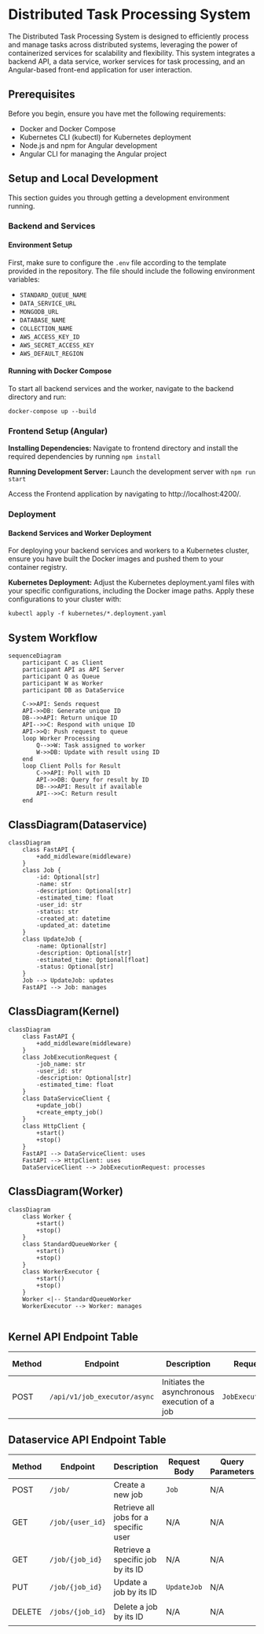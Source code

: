 # Distributed Task Processing System

The Distributed Task Processing System is designed to efficiently process and manage tasks across distributed systems, leveraging the power of containerized services for scalability and flexibility. This system integrates a backend API, a data service, worker services for task processing, and an Angular-based front-end application for user interaction.

## Prerequisites

Before you begin, ensure you have met the following requirements:
- Docker and Docker Compose
- Kubernetes CLI (kubectl) for Kubernetes deployment
- Node.js and npm for Angular development
- Angular CLI for managing the Angular project

## Setup and Local Development

This section guides you through getting a development environment running.

### Backend and Services

#### Environment Setup

First, make sure to configure the `.env` file according to the template provided in the repository. The file should include the following environment variables:

- `STANDARD_QUEUE_NAME`
- `DATA_SERVICE_URL`
- `MONGODB_URL`
- `DATABASE_NAME`
- `COLLECTION_NAME`
- `AWS_ACCESS_KEY_ID`
- `AWS_SECRET_ACCESS_KEY`
- `AWS_DEFAULT_REGION`

#### Running with Docker Compose

To start all backend services and the worker, navigate to the backend directory and run:

```
docker-compose up --build
```
### Frontend Setup (Angular)

**Installing Dependencies:** Navigate to frontend directory and install the required dependencies by running `npm install`

**Running Development Server:** Launch the development server with `npm run start`

Access the Frontend application by navigating to http://localhost:4200/.

### Deployment

#### Backend Services and Worker Deployment
For deploying your backend services and workers to a Kubernetes cluster, ensure you have built the Docker images and pushed them to your container registry.

**Kubernetes Deployment:** Adjust the Kubernetes deployment.yaml files with your specific configurations, including the Docker image paths. Apply these configurations to your cluster with:

```
kubectl apply -f kubernetes/*.deployment.yaml
```

## System Workflow

```mermaid
sequenceDiagram
    participant C as Client
    participant API as API Server
    participant Q as Queue
    participant W as Worker
    participant DB as DataService

    C->>API: Sends request
    API->>DB: Generate unique ID
    DB-->>API: Return unique ID
    API-->>C: Respond with unique ID
    API->>Q: Push request to queue
    loop Worker Processing
        Q-->>W: Task assigned to worker
        W->>DB: Update with result using ID
    end
    loop Client Polls for Result
        C->>API: Poll with ID
        API->>DB: Query for result by ID
        DB-->>API: Result if available
        API-->>C: Return result
    end
```

## ClassDiagram(Dataservice)

```mermaid
classDiagram
    class FastAPI {
        +add_middleware(middleware)
    }
    class Job {
        -id: Optional[str]
        -name: str
        -description: Optional[str]
        -estimated_time: float
        -user_id: str
        -status: str
        -created_at: datetime
        -updated_at: datetime
    }
    class UpdateJob {
        -name: Optional[str]
        -description: Optional[str]
        -estimated_time: Optional[float]
        -status: Optional[str]
    }
    Job --> UpdateJob: updates
    FastAPI --> Job: manages
```

## ClassDiagram(Kernel)
```mermaid
classDiagram
    class FastAPI {
        +add_middleware(middleware)
    }
    class JobExecutionRequest {
        -job_name: str
        -user_id: str
        -description: Optional[str]
        -estimated_time: float
    }
    class DataServiceClient {
        +update_job()
        +create_empty_job()
    }
    class HttpClient {
        +start()
        +stop()
    }
    FastAPI --> DataServiceClient: uses
    FastAPI --> HttpClient: uses
    DataServiceClient --> JobExecutionRequest: processes

```
## ClassDiagram(Worker)

```mermaid
classDiagram
    class Worker {
        +start()
        +stop()
    }
    class StandardQueueWorker {
        +start()
        +stop()
    }
    class WorkerExecutor {
        +start()
        +stop()
    }
    Worker <|-- StandardQueueWorker
    WorkerExecutor --> Worker: manages


```

## Kernel API Endpoint Table
| Method | Endpoint                | Description                             | Request Body         | Query Parameters | Response              |
|--------|-------------------------|-----------------------------------------|----------------------|------------------|-----------------------|
| POST   | `/api/v1/job_executor/async`    | Initiates the asynchronous execution of a job      | `JobExecutionRequest`   | `executor` (optional)   | `{status: 200, job_id: <job_id>}` |


## Dataservice API Endpoint Table
| Method | Endpoint                | Description                             | Request Body         | Query Parameters | Response              |
|--------|-------------------------|-----------------------------------------|----------------------|------------------|-----------------------|
| POST   | `/job/`                 | Create a new job                        | `Job`                | N/A              | `{"id": <new_job_id>}`|
| GET    | `/job/{user_id}`        | Retrieve all jobs for a specific user   | N/A                  | N/A              | `[Job]`               |
| GET    | `/job/{job_id}`         | Retrieve a specific job by its ID       | N/A                  | N/A              | `Job`                 |
| PUT    | `/job/{job_id}`         | Update a job by its ID                  | `UpdateJob`          | N/A              | `UpdateJob`           |
| DELETE | `/jobs/{job_id}`        | Delete a job by its ID                  | N/A                  | N/A              | `{"message": "Job <job_id> deleted."}` |
